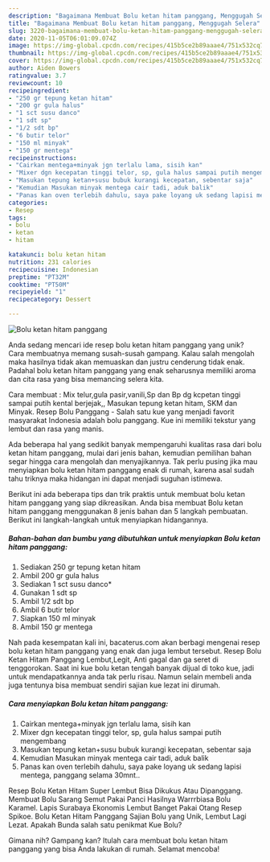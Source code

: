 ```yaml
---
description: "Bagaimana Membuat Bolu ketan hitam panggang, Menggugah Selera"
title: "Bagaimana Membuat Bolu ketan hitam panggang, Menggugah Selera"
slug: 3220-bagaimana-membuat-bolu-ketan-hitam-panggang-menggugah-selera
date: 2020-11-05T06:01:09.074Z
image: https://img-global.cpcdn.com/recipes/415b5ce2b89aaae4/751x532cq70/bolu-ketan-hitam-panggang-foto-resep-utama.jpg
thumbnail: https://img-global.cpcdn.com/recipes/415b5ce2b89aaae4/751x532cq70/bolu-ketan-hitam-panggang-foto-resep-utama.jpg
cover: https://img-global.cpcdn.com/recipes/415b5ce2b89aaae4/751x532cq70/bolu-ketan-hitam-panggang-foto-resep-utama.jpg
author: Aiden Bowers
ratingvalue: 3.7
reviewcount: 10
recipeingredient:
- "250 gr tepung ketan hitam"
- "200 gr gula halus"
- "1 sct susu danco"
- "1 sdt sp"
- "1/2 sdt bp"
- "6 butir telor"
- "150 ml minyak"
- "150 gr mentega"
recipeinstructions:
- "Cairkan mentega+minyak jgn terlalu lama, sisih kan"
- "Mixer dgn kecepatan tinggi telor, sp, gula halus sampai putih mengembang"
- "Masukan tepung ketan+susu bubuk kurangi kecepatan, sebentar saja"
- "Kemudian Masukan minyak mentega cair tadi, aduk balik"
- "Panas kan oven terlebih dahulu, saya pake loyang uk sedang lapisi mentega, panggang selama 30mnt.."
categories:
- Resep
tags:
- bolu
- ketan
- hitam

katakunci: bolu ketan hitam 
nutrition: 231 calories
recipecuisine: Indonesian
preptime: "PT32M"
cooktime: "PT50M"
recipeyield: "1"
recipecategory: Dessert

---
```



![Bolu ketan hitam panggang](https://img-global.cpcdn.com/recipes/415b5ce2b89aaae4/751x532cq70/bolu-ketan-hitam-panggang-foto-resep-utama.jpg)

Anda sedang mencari ide resep bolu ketan hitam panggang yang unik? Cara membuatnya memang susah-susah gampang. Kalau salah mengolah maka hasilnya tidak akan memuaskan dan justru cenderung tidak enak. Padahal bolu ketan hitam panggang yang enak seharusnya memiliki aroma dan cita rasa yang bisa memancing selera kita.

Cara membuat : Mix telur,gula pasir,vanili,Sp dan Bp dg kcpetan tinggi sampai putih kental berjejak,, Masukan tepung ketan hitam, SKM dan Minyak. Resep Bolu Panggang - Salah satu kue yang menjadi favorit masyarakat Indonesia adalah bolu panggang. Kue ini memiliki tekstur yang lembut dan rasa yang manis.

Ada beberapa hal yang sedikit banyak mempengaruhi kualitas rasa dari bolu ketan hitam panggang, mulai dari jenis bahan, kemudian pemilihan bahan segar hingga cara mengolah dan menyajikannya. Tak perlu pusing jika mau menyiapkan bolu ketan hitam panggang enak di rumah, karena asal sudah tahu triknya maka hidangan ini dapat menjadi suguhan istimewa.


Berikut ini ada beberapa tips dan trik praktis untuk membuat bolu ketan hitam panggang yang siap dikreasikan. Anda bisa membuat Bolu ketan hitam panggang menggunakan 8 jenis bahan dan 5 langkah pembuatan. Berikut ini langkah-langkah untuk menyiapkan hidangannya.

<!--inarticleads1-->

##### Bahan-bahan dan bumbu yang dibutuhkan untuk menyiapkan Bolu ketan hitam panggang:

1. Sediakan 250 gr tepung ketan hitam
1. Ambil 200 gr gula halus
1. Sediakan 1 sct susu danco*
1. Gunakan 1 sdt sp
1. Ambil 1/2 sdt bp
1. Ambil 6 butir telor
1. Siapkan 150 ml minyak
1. Ambil 150 gr mentega


Nah pada kesempatan kali ini, bacaterus.com akan berbagi mengenai resep bolu ketan hitam panggang yang enak dan juga lembut tersebut. Resep Bolu Ketan Hitam Panggang Lembut,Legit, Anti gagal dan ga seret di tenggorokan. Saat ini kue bolu ketan tengah banyak dijual di toko kue, jadi untuk mendapatkannya anda tak perlu risau. Namun selain membeli anda juga tentunya bisa membuat sendiri sajian kue lezat ini dirumah. 

<!--inarticleads2-->

##### Cara menyiapkan Bolu ketan hitam panggang:

1. Cairkan mentega+minyak jgn terlalu lama, sisih kan
1. Mixer dgn kecepatan tinggi telor, sp, gula halus sampai putih mengembang
1. Masukan tepung ketan+susu bubuk kurangi kecepatan, sebentar saja
1. Kemudian Masukan minyak mentega cair tadi, aduk balik
1. Panas kan oven terlebih dahulu, saya pake loyang uk sedang lapisi mentega, panggang selama 30mnt..


Resep Bolu Ketan Hitam Super Lembut Bisa Dikukus Atau Dipanggang. Membuat Bolu Sarang Semut Pakai Panci Hasilnya Warrrbiasa Bolu Karamel. Lapis Surabaya Ekonomis Lembut Banget Pakai Otang Resep Spikoe. Bolu Ketan Hitam Panggang Sajian Bolu yang Unik, Lembut Lagi Lezat. Apakah Bunda salah satu penikmat Kue Bolu? 

Gimana nih? Gampang kan? Itulah cara membuat bolu ketan hitam panggang yang bisa Anda lakukan di rumah. Selamat mencoba!

